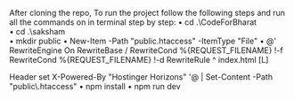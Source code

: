 After cloning the repo, To run the project follow the following steps and run all the commands on in terminal step by step:
•	cd .\CodeForBharat\
•	cd .\saksham\
•	mkdir public
•	New-Item -Path "public\.htaccess" -ItemType "File"
•	@'
<IfModule mod_rewrite.c>
 	 RewriteEngine On
 	 RewriteBase /
  	RewriteCond %{REQUEST_FILENAME} !-f
  	RewriteCond %{REQUEST_FILENAME} !-d
  	RewriteRule ^ index.html [L]
</IfModule>

<IfModule mod_headers.c>
  	Header set X-Powered-By "Hostinger Horizons"
</IfModule>
'@ | Set-Content -Path "public\.htaccess"
•	npm install
•	npm run dev
